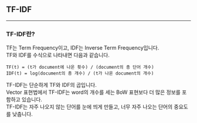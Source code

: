 ## TF-IDF
---

### TF-IDF란?
TF는 Term Frequency이고, IDF는 Inverse Term Frequency입니다.   
TF와 IDF를 수식으로 나타내면 다음과 같습니다.   

```
TF(t) = (t가 document에 나온 횟수) / (document의 총 단어 개수)
IDF(t) = log(document의 총 개수) / (t가 나온 document의 개수)
```

TF-IDF는 단순하게 TF와 IDF의 곱입니다.   
Vector 표현법에서 TF-IDF는 word의 개수를 세는 BoW 표현보다 더 많은 정보를 포함하고 있습니다.   
TF-IDF는 자주 나오지 않는 단어를 눈에 띄게 만들고, 너무 자주 나오는 단어의 중요도를 낮춥니다.   